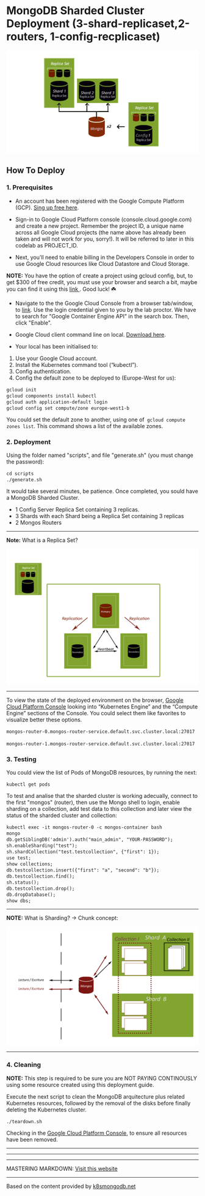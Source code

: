 # MongoDB Sharded Cluster Deployment (3-shard-replicaset,2-routers, 1-config-recplicaset)

<img src="img/shardedcluster.png" style="width: 700px;"/>

## How To Deploy

### 1. Prerequisites

- An account has been registered with the Google Compute Platform (GCP). [Sing up free here](https://cloud.google.com/free/).

-  Sign-in to Google Cloud Platform console (console.cloud.google.com) and create a new project. Remember the project ID, a unique name across all Google Cloud projects (the name above has already been taken and will not work for you, sorry!). It will be referred to later in this codelab as PROJECT_ID.
 
- Next, you'll need to enable billing in the Developers Console in order to use Google Cloud resources like Cloud Datastore and Cloud Storage.

**NOTE:** You have the option of create a project using gcloud config, but, to get $300 of free credit, you must use your browser and search a bit, maybe you can find it using this [link ](https://cloud.google.com/free/docs/gcp-free-tier). Good luck! ☘️ 

- Navigate to the the Google Cloud Console from a browser tab/window, to [link](https://console.cloud.google.com). Use the login credential given to you by the lab proctor. We have to 
search for "Google Container Engine API" in the search box. Then, click "Enable".


- Google Cloud client command line on local. [Download here](https://cloud.google.com/sdk/docs/quickstarts).
- Your local has been initialised to: 

1. Use your Google Cloud account. 
2. Install the Kubernetes command tool (“kubectl”).
3. Config authentication.
4. Config the default zone to be deployed to (Europe-West for us):

```
gcloud init
gcloud components install kubectl
gcloud auth application-default login
gcloud config set compute/zone europe-west1-b
```
You could set the default zone to another, using one of` gcloud compute zones list`. This command shows a list of the available zones.


### 2. Deployment

Using the folder named "scripts", and file "generate.sh" (you must change the password):

```
cd scripts
./generate.sh
```
It would take several minutes, be patience.
Once completed, you sould have a MongoDB Sharded Cluster.

* 1 Config Server Replica Set containing 3 replicas.
* 3 Shards with each Shard being a Replica Set containing 3 replicas
* 2 Mongos Routers

-----
**Note:** What is a Replica Set?

![](img/mongoreplicaset.png)

-----

To view the state of the deployed environment on the browser, [Google Cloud Platform Console](https://console.cloud.google.com) looking into “Kubernetes Engine” and the “Compute Engine” sections of the Console. You could select them like favorites to visualize better these options. 

```
mongos-router-0.mongos-router-service.default.svc.cluster.local:27017

mongos-router-1.mongos-router-service.default.svc.cluster.local:27017

```

### 3. Testing


You could view the list of Pods of MongoDB resources, by running the next:

``` 
kubectl get pods
```


To test and analise that the sharded cluster is working adecually, connect to the first "mongos" (router), then use the Mongo shell to login, enable sharding on a collection, add test data to this collection and later view the status of the sharded cluster and collection:

```
kubectl exec -it mongos-router-0 -c mongos-container bash
mongo
db.getSiblingDB('admin').auth("main_admin", "YOUR-PASSWORD");
sh.enableSharding("test");
sh.shardCollection("test.testcollection", {"first": 1});
use test;
show collections;
db.testcollection.insert({"first": "a", "second": "b"});
db.testcollection.find();
sh.status();
db.testcollection.drop();
db.dropDatabase();
show dbs;
```

---

**NOTE:** What is Sharding? → Chunk concept:

![](img/sharding.png)

---

### 4. Cleaning

**NOTE:** This step is required to be sure you are NOT PAYING CONTINOUSLY using some resource created using this deployment guide.

Execute the next script to clean the MongoDB arquitecture plus related Kubernetes resources, followed by the removal of the disks before finally deleting the Kubernetes cluster.

```
./teardown.sh
```
Checking in the [Google Cloud Platform Console](https://console.cloud.google.com), to ensure all resources have been removed.



---
---
---

MASTERING MARKDOWN: [Visit this website](https://guides.github.com/features/mastering-markdown/) 


----
Based on the content provided by [k8smongodb.net](https://k8smongodb.net)

